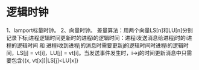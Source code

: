 逻辑时钟
============
1、lamport标量时钟。
2、向量时钟。
	差量算法：用两个向量LS[n]和LU[n]分别记录下标j进程逻辑时间更新时的进程i的逻辑时间：进程i发送消息给进程j时的i进程的逻辑时间 和 进程i收到进程j的消息时需要更新j的逻辑时间时进程i的逻辑时间，LS[j] = vt[i]，LU[j] = vt[i]。当发送事件发生时，i->j的时间更新消息中只需要包含{(x, vt[x])|LS[j]<LU[x]}
